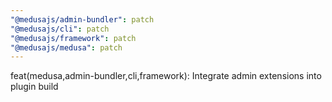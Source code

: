 ```yaml
---
"@medusajs/admin-bundler": patch
"@medusajs/cli": patch
"@medusajs/framework": patch
"@medusajs/medusa": patch
---
```


feat(medusa,admin-bundler,cli,framework): Integrate admin extensions into plugin build
